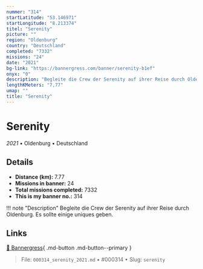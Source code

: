 ```yaml
---
nummer: "314"
startLatitude: "53.146971"
startLongitude: "8.213374"
titel: "Serenity"
picture: ""
region: "Oldenburg"
country: "Deutschland"
completed: "7332"
missions: "24"
date: "2021"
bg-link: "https://bannergress.com/banner/serenity-b1ef"
onyx: "0"
description: "Begleite die Crew der Serenity auf ihrer Reise durch Oldenburg. Es sollte einige uniques geben."
lengthKMeters: "7,77"
umap: ""
title: "Serenity"
---
```

# Serenity

*2021* • Oldenburg • Deutschland



## Details
- **Distance (km):** 7.77
- **Missions in banner:** 24
- **Total missions completed:** 7332
- **This is my banner no.:** 314


!!! note "Description"
    Begleite die Crew der Serenity auf ihrer Reise durch Oldenburg. Es sollte einige uniques geben.



## Links
[🔗 Bannergress](https://bannergress.com/banner/serenity-b1ef){ .md-button .md-button--primary }



> File: `000314_serenity_2021.md` • #000314 • Slug: `serenity`
